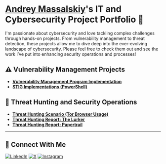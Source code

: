 # <a href="https://www.linkedin.com/in/massandr/">Andrey Massalskiy</a>'s IT and Cybersecurity Project Portfolio 🔐

I'm passionate about cybersecurity and love tackling complex challenges through hands-on projects. From vulnerability management to threat detection, these projects allow me to dive deep into the ever-evolving landscape of cybersecurity. Please feel free to check them out and see the work I’ve put into enhancing security operations and processes!


## ⚠️ Vulnerability Management Projects

- **[Vulnerability Management Program Implementation](https://github.com/massandr/Vulnerabily-management-program/)**
- **[STIG Implementations (PowerShell)](https://github.com/massandr/massandr-public/tree/main/STIGs)**
  
## 🚨 Threat Hunting and Security Operations

- **[Threat Hunting Scenario (Tor Browser Usage)](https://github.com/massandr/threat-hunting-scenario-TOR/)**
- **[Threat Hunting Report: The Lurker](https://github.com/massandr/Threat-hunt-report-Lurker)**
- **[Threat Hunting Report: Papertrail](https://github.com/massandr/Threat-Hunt-Report-Papertrail)**

<hr/>

## 🤳 Connect With Me

[![LinkedIn](https://img.shields.io/badge/LinkedIn-0A66C2?style=for-the-badge&logo=linkedin&logoColor=white&labelWidth=110)](https://linkedin.com/in/massandr)
[![X](https://img.shields.io/badge/-%20-000000?style=for-the-badge&logo=x&logoColor=white&labelWidth=110)](https://x.com/60641k)
[![Instagram](https://img.shields.io/badge/Instagram-E4405F?style=for-the-badge&logo=instagram&logoColor=white&labelWidth=110)](https://www.instagram.com/massandr23)




<!--
<img width="35" alt="image" src="https://github.com/user-attachments/assets/2f41c7cd-5ea8-4475-b451-a37161b6c3fb"> 
<img width="35" alt="image" src="https://github.com/user-attachments/assets/77649969-9910-4994-8b96-74a116cfb2a8">
-->
